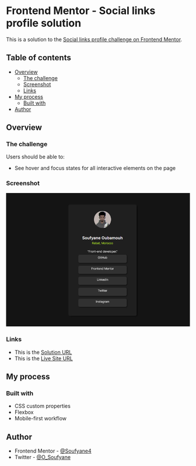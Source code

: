 # Frontend Mentor - Social links profile solution

This is a solution to the [Social links profile challenge on Frontend Mentor](https://www.frontendmentor.io/challenges/social-links-profile-UG32l9m6dQ).

## Table of contents

- [Overview](#overview)
  - [The challenge](#the-challenge)
  - [Screenshot](#screenshot)
  - [Links](#links)
- [My process](#my-process)
  - [Built with](#built-with)
- [Author](#author)


## Overview

### The challenge

Users should be able to:

- See hover and focus states for all interactive elements on the page

### Screenshot

![](./screenshot.PNG)

### Links

- This is the [Solution URL](https://www.frontendmentor.io/solutions/social-links-profile-cpmIVq9KEq)
- This is the [Live Site URL](https://soufyane4.github.io/Social-links-profile/)

## My process

### Built with

- CSS custom properties
- Flexbox
- Mobile-first workflow

## Author

- Frontend Mentor - [@Soufyane4](https://www.frontendmentor.io/profile/Soufyane4)
- Twitter - [@O_Soufyane](https://x.com/O_Soufyane)



